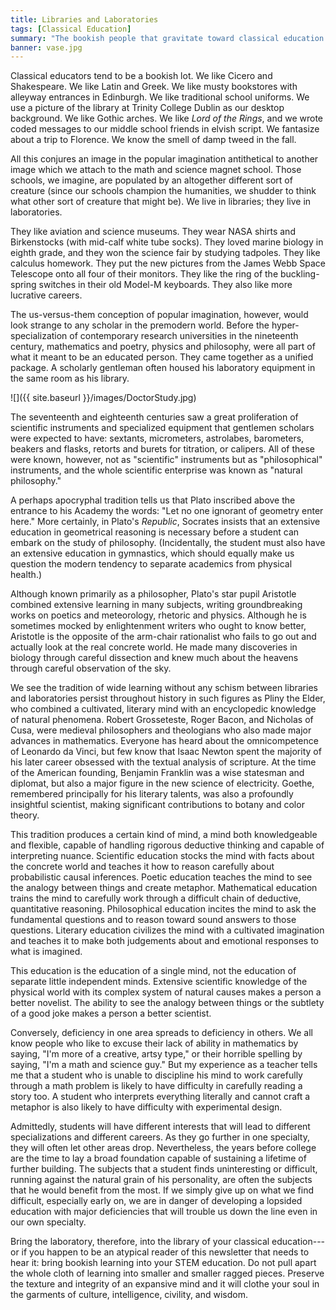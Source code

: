 ```yaml
---
title: Libraries and Laboratories
tags: [Classical Education]
summary: "The bookish people that gravitate toward classical education can sometimes take a harsh view of science, mathematics, and rigorous quantitative reasoning.  They champion poetry and the imagination at the expense of empirical fact and deduction.  This is a mistake."
banner: vase.jpg
---
```



Classical educators tend to be a bookish lot.  We like Cicero and Shakespeare.  We like Latin and Greek.  We like musty bookstores with alleyway entrances in Edinburgh.  We like traditional school uniforms.  We use a picture of the library at Trinity College Dublin as our desktop background.  We like Gothic arches.  We like *Lord of the Rings*, and we wrote coded messages to our middle school friends in elvish script.  We fantasize about a trip to Florence.  We know the smell of damp tweed in the fall.

All this conjures an image in the popular imagination antithetical to another image which we attach to the math and science magnet school.  Those schools, we imagine, are populated by an altogether different sort of creature (since our schools champion the humanities, we shudder to think what other sort of creature that might be).  We live in libraries; they live in laboratories.

They like aviation and science museums.  They wear NASA shirts and Birkenstocks (with mid-calf white tube socks).  They loved marine biology in eighth grade, and they won the science fair by studying tadpoles.  They like calculus homework.  They put the new pictures from the James Webb Space Telescope onto all four of their monitors.  They like the ring of the buckling-spring switches in their old Model-M keyboards.  They also like more lucrative careers.<!--more-->

The us-versus-them conception of popular imagination, however, would look strange to any scholar in the premodern world.  Before the hyper-specialization of contemporary research universities in the nineteenth century, mathematics and poetry, physics and philosophy, were all part of what it meant to be an educated person.  They came together as a unified package.  A scholarly gentleman often housed his laboratory equipment in the same room as his library.

![]({{ site.baseurl }}/images/DoctorStudy.jpg)

The seventeenth and eighteenth centuries saw a great proliferation of scientific instruments and specialized equipment that gentlemen scholars were expected to have: sextants, micrometers, astrolabes, barometers, beakers and flasks, retorts and burets for titration, or calipers.  All of these were known, however, not as "scientific" instruments but as "philosophical" instruments, and the whole scientific enterprise was known as "natural philosophy."

A perhaps apocryphal tradition tells us that Plato inscribed above the entrance to his Academy the words: "Let no one ignorant of geometry enter here."  More certainly, in Plato's *Republic*, Socrates insists that an extensive education in geometrical reasoning is necessary before a student can embark on the study of philosophy.  (Incidentally, the student must also have an extensive education in gymnastics, which should equally make us question the modern tendency to separate academics from physical health.)

Although known primarily as a philosopher, Plato's star pupil Aristotle combined extensive learning in many subjects, writing groundbreaking works on poetics and meteorology, rhetoric and physics.  Although he is sometimes mocked by enlightenment writers who ought to know better, Aristotle is the opposite of the arm-chair rationalist who fails to go out and actually look at the real concrete world.  He made many discoveries in biology through careful dissection and knew much about the heavens through careful observation of the sky.

We see the tradition of wide learning without any schism between libraries and laboratories persist throughout history in such figures as Pliny the Elder, who combined a cultivated, literary mind with an encyclopedic knowledge of natural phenomena.  Robert Grosseteste, Roger Bacon, and Nicholas of Cusa, were medieval philosophers and theologians who also made major advances in mathematics.  Everyone has heard about the omnicompetence of Leonardo da Vinci, but few know that Isaac Newton spent the majority of his later career obsessed with the textual analysis of scripture.  At the time of the American founding, Benjamin Franklin was a wise statesman and diplomat, but also a major figure in the new science of electricity.  Goethe, remembered principally for his literary talents, was also a profoundly insightful scientist, making significant contributions to botany and color theory.

This tradition produces a certain kind of mind, a mind both knowledgeable and flexible, capable of handling rigorous deductive thinking and capable of interpreting nuance.  Scientific education stocks the mind with facts about the concrete world and teaches it how to reason carefully about probabilistic causal inferences.  Poetic education teaches the mind to see the analogy between things and create metaphor.  Mathematical education trains the mind to carefully work through a difficult chain of deductive, quantitative reasoning.  Philosophical education incites the mind to ask the fundamental questions and to reason toward sound answers to those questions.  Literary education civilizes the mind with a cultivated imagination and teaches it to make both judgements about and emotional responses to what is imagined.

This education is the education of a single mind, not the education of separate little independent minds.  Extensive scientific knowledge of the physical world with its complex system of natural causes makes a person a better novelist.  The ability to see the analogy between things or the subtlety of a good joke makes a person a better scientist.

Conversely, deficiency in one area spreads to deficiency in others.  We all know people who like to excuse their lack of ability in mathematics by saying, "I'm more of a creative, artsy type," or their horrible spelling by saying, "I'm a math and science guy."  But my experience as a teacher tells me that a student who is unable to discipline his mind to work carefully through a math problem is likely to have difficulty in carefully reading a story too.  A student who interprets everything literally and cannot craft a metaphor is also likely to have difficulty with experimental design.

Admittedly, students will have different interests that will lead to different specializations and different careers.  As they go further in one specialty, they will often let other areas drop.  Nevertheless, the years before college are the time to lay a broad foundation capable of sustaining a lifetime of further building.  The subjects that a student finds uninteresting or difficult, running against the natural grain of his personality, are often the subjects that he would benefit from the most.  If we simply give up on what we find difficult, especially early on, we are in danger of developing a lopsided education with major deficiencies that will trouble us down the line even in our own specialty.

Bring the laboratory, therefore, into the library of your classical education---or if you happen to be an atypical reader of this newsletter that needs to hear it: bring bookish learning into your STEM education.  Do not pull apart the whole cloth of learning into smaller and smaller ragged pieces.  Preserve the texture and integrity of an expansive mind and it will clothe your soul in the garments of culture, intelligence, civility, and wisdom.

